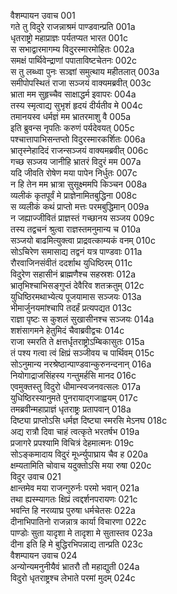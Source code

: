 वैशम्पायन उवाच	001  
गते तु विदुरे राजन्नाश्रमं पाण्डवान्प्रति	001a  
धृतराष्ट्रो महाप्राज्ञः पर्यतप्यत भारत	001c  
स सभाद्वारमागम्य विदुरस्मारमोहितः	002a  
समक्षं पार्थिवेन्द्राणां पपाताविष्टचेतनः	002c  
स तु लब्ध्वा पुनः सञ्ज्ञां समुत्थाय महीतलात्	003a  
समीपोपस्थितं राजा सञ्जयं वाक्यमब्रवीत्	003c  
भ्राता मम सुहृच्चैव साक्षाद्धर्म इवापरः	004a  
तस्य स्मृत्वाद्य सुभृशं हृदयं दीर्यतीव मे	004c  
तमानयस्व धर्मज्ञं मम भ्रातरमाशु वै	005a  
इति ब्रुवन्स नृपतिः करुणं पर्यदेवयत्	005c  
पश्चात्तापाभिसन्तप्तो विदुरस्मारकर्शितः	006a  
भ्रातृस्नेहादिदं राजन्सञ्जयं वाक्यमब्रवीत्	006c  
गच्छ सञ्जय जानीहि भ्रातरं विदुरं मम	007a  
यदि जीवति रोषेण मया पापेन निर्धुतः	007c  
न हि तेन मम भ्रात्रा सुसूक्ष्ममपि किञ्चन	008a  
व्यलीकं कृतपूर्वं मे प्राज्ञेनामितबुद्धिना	008c  
स व्यलीकं कथं प्राप्तो मत्तः परमबुद्धिमान्	009a  
न जह्याज्जीवितं प्राज्ञस्तं गच्छानय सञ्जय	009c  
तस्य तद्वचनं श्रुत्वा राज्ञस्तमनुमान्य च	010a  
सञ्जयो बाढमित्युक्त्वा प्राद्रवत्काम्यकं वनम्	010c  
सोऽचिरेण समासाद्य तद्वनं यत्र पाण्डवाः	011a  
रौरवाजिनसंवीतं ददर्शाथ युधिष्ठिरम्	011c  
विदुरेण सहासीनं ब्राह्मणैश्च सहस्रशः	012a  
भ्रातृभिश्चाभिसङ्गुप्तं देवैरिव शतक्रतुम्	012c  
युधिष्ठिरमथाभ्येत्य पूजयामास सञ्जयः	013a  
भीमार्जुनयमांश्चापि तदर्हं प्रत्यपद्यत	013c  
राज्ञा पृष्टः स कुशलं सुखासीनश्च सञ्जयः	014a  
शशंसागमने हेतुमिदं चैवाब्रवीद्वचः	014c  
राजा स्मरति ते क्षत्तर्धृतराष्ट्रोऽम्बिकासुतः	015a  
तं पश्य गत्वा त्वं क्षिप्रं सञ्जीवय च पार्थिवम्	015c  
सोऽनुमान्य नरश्रेष्ठान्पाण्डवान्कुरुनन्दनान्	016a  
नियोगाद्राजसिंहस्य गन्तुमर्हसि मानद	016c  
एवमुक्तस्तु विदुरो धीमान्स्वजनवत्सलः	017a  
युधिष्ठिरस्यानुमते पुनरायाद्गजाह्वयम्	017c  
तमब्रवीन्महाप्राज्ञं धृतराष्ट्रः प्रतापवान्	018a  
दिष्ट्या प्राप्तोऽसि धर्मज्ञ दिष्ट्या स्मरसि मेऽनघ	018c  
अद्य रात्रौ दिवा चाहं त्वत्कृते भरतर्षभ	019a  
प्रजागरे प्रपश्यामि विचित्रं देहमात्मनः	019c  
सोऽङ्कमादाय विदुरं मूर्ध्न्युपाघ्राय चैव ह	020a  
क्षम्यतामिति चोवाच यदुक्तोऽसि मया रुषा	020c  
विदुर उवाच	021  
क्षान्तमेव मया राजन्गुरुर्नः परमो भवान्	021a  
तथा ह्यस्म्यागतः क्षिप्रं त्वद्दर्शनपरायणः	021c  
भवन्ति हि नरव्याघ्र पुरुषा धर्मचेतसः	022a  
दीनाभिपातिनो राजन्नात्र कार्या विचारणा	022c  
पाण्डोः सुता यादृशा मे तादृशा मे सुतास्तव	023a  
दीना इति हि मे बुद्धिरभिपन्नाद्य तान्प्रति	023c  
वैशम्पायन उवाच	024  
अन्योन्यमनुनीयैवं भ्रातरौ तौ महाद्युती	024a  
विदुरो धृतराष्ट्रश्च लेभाते परमां मुदम्	024c  

